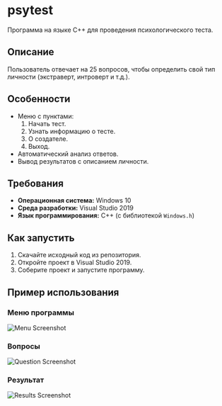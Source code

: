 # psytest
Программа на языке C++ для проведения психологического теста.

## Описание
Пользователь отвечает на 25 вопросов, чтобы определить свой тип личности (экстраверт, интроверт и т.д.). 

## Особенности
- Меню с пунктами:
  1. Начать тест.
  2. Узнать информацию о тесте.
  3. О создателе.
  4. Выход.
- Автоматический анализ ответов.
- Вывод результатов с описанием личности.

## Требования
- **Операционная система:** Windows 10
- **Среда разработки:** Visual Studio 2019
- **Язык программирования:** C++ (с библиотекой `Windows.h`)

## Как запустить
1. Скачайте исходный код из репозитория.
2. Откройте проект в Visual Studio 2019.
3. Соберите проект и запустите программу.

## Пример использования
### Меню программы
![Menu Screenshot](link-to-menu-screenshot)

### Вопросы
![Question Screenshot](link-to-question-screenshot)

### Результат
![Results Screenshot](link-to-results-screenshot)

